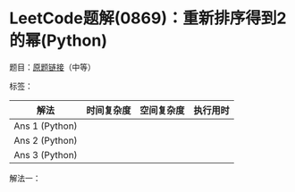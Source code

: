 # LeetCode题解(0869)：重新排序得到2的幂(Python)

题目：[原题链接](https://leetcode-cn.com/problems/reordered-power-of-2/)（中等）

标签：

| 解法           | 时间复杂度 | 空间复杂度 | 执行用时 |
| -------------- | ---------- | ---------- | -------- |
| Ans 1 (Python) |            |            |          |
| Ans 2 (Python) |            |            |          |
| Ans 3 (Python) |            |            |          |

解法一：

